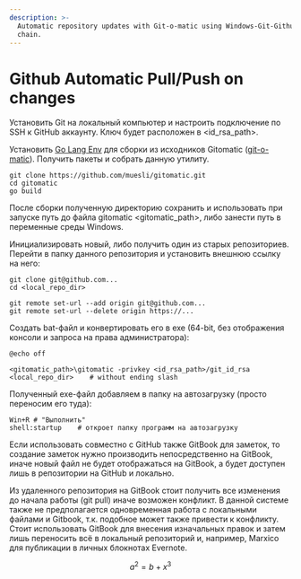 ```yaml
---
description: >-
  Automatic repository updates with Git-o-matic using Windows-Git-Github-Gitbook
  chain.
---
```


# Github Automatic Pull/Push on changes

Установить Git на локальный компьютер и настроить подключение по SSH к GitHub аккаунту. Ключ будет расположен в &lt;id\_rsa\_path&gt;.

Установить [Go Lang Env](https://golang.org/doc/install) для сборки из исходников Gitomatic \([git-o-matic](https://github.com/muesli/gitomatic/blob/master/README.md)\). Получить пакеты и собрать данную утилиту.

```text
git clone https://github.com/muesli/gitomatic.git
cd gitomatic
go build
```

После сборки полученную директорию сохранить и использовать при запуске путь до файла gitomatic &lt;gitomatic\_path&gt;, либо занести путь в переменные среды Windows.

Инициализировать новый, либо получить один из старых репозиториев. Перейти в папку данного репозитория и установить внешнюю ссылку на него:

```text
git clone git@github.com...
cd <local_repo_dir>

git remote set-url --add origin git@github.com...
git remote set-url --delete origin https://...
```

Создать bat-файл и конвертировать его в exe \(64-bit, без отображения консоли и запроса на права администратора\):

```text
@echo off

<gitomatic_path>\gitomatic -privkey <id_rsa_path>/git_id_rsa <local_repo_dir>    # without ending slash
```

Полученный exe-файл добавляем в папку на автозагрузку \(просто переносим его туда\):

```text
Win+R # "Выполнить"
shell:startup    # откроет папку программ на автозагрузку
```

Если использовать совместно с GitHub также GitBook для заметок, то создание заметок нужно производить непосредственно на GitBook, иначе новый файл не будет отображаться на GitBook, а будет доступен лишь в репозитории на GitHub и локально.

Из удаленного репозитория на GitBook стоит получить все изменения до начала работы \(git pull\) иначе возможен конфликт. В данной системе также не предполагается одновременная работа с локальными файлами и Gitbook, т.к. подобное может также привести к конфликту. Стоит использовать GitBook для внесения изначальных правок и затем лишь переносить всё в локальный репозиторий и, например, Marxico для публикации в личных блокнотах Evernote.

$$
a^2 = b + x^3
$$

